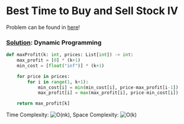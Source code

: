 # Best Time to Buy and Sell Stock IV

Problem can be found in [here](https://leetcode.com/problems/best-time-to-buy-and-sell-stock-iv/)!

### [Solution](/Dynamic%20Programming/188-BestTimetoBuyandSellStockIV/solution.py): Dynamic Programming

```python
def maxProfit(k: int, prices: List[int]) -> int:
    max_profit = [0] * (k+1)
    min_cost = [float("inf")] * (k+1)

    for price in prices:
        for i in range(1, k+1):
            min_cost[i] = min(min_cost[i], price-max_profit[i-1])
            max_profit[i] = max(max_profit[i], price-min_cost[i])

    return max_profit[k]
```

Time Complexity: ![O(nk)](<https://latex.codecogs.com/svg.image?\inline&space;O(nk)>), Space Complexity: ![O(k)](<https://latex.codecogs.com/svg.image?\inline&space;O(k)>)
